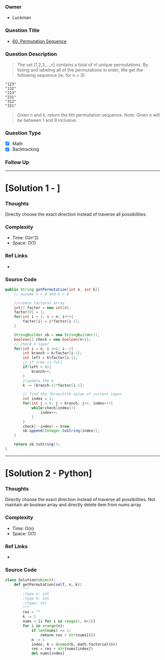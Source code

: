 ### Owner
- Luckman

### Question Title
- [60. Permutation Sequence](https://leetcode.com/problems/permutation-sequence/)

### Question Description
> The set [1,2,3,…,n] contains a total of n! unique permutations.
> By listing and labeling all of the permutations in order, We get the following sequence (ie, for n = 3):
```
"123"
"132"
"213"
"231"
"312"
"321"
```
> Given n and k, return the kth permutation sequence.
> Note: Given n will be between 1 and 9 inclusive.



### Question Type
- [x] Math
- [x] Backtracking

### Follow Up


---------------------------------------------------------------------------
# [Solution 1 - ]


### Thoughts
Directly choose the exact direction instead of traverse all possibilities.


### Complexity
- Time: O(n^2)
- Space: O(1)


### Ref Links
-

### Source Code
```java
public String getPermutation(int n, int k){
    // assume n > 0 and k > 0

    //create factoral array
    int[] factor = new int[n];
    factor[0] = 1;
    for(int i = 1; i < n; i++){
        factor[i] = i*factor[i-1];
    }

    StringBuilder sb = new StringBuilder();
    boolean[] check = new boolean[n+1];
    // check n layer
    for(int i = n; i >=1; i--){
        int branch = k/factor[i-1];
        int left = k%factor[i-1];
        // if tree is full
        if(left > 0){
            branch++;
        }
        //update the k
        k -= (branch-1)*factor[i-1];

        // find the (branch)th value of current layer
        int index = 1;
        for(int j = 0; j < branch; j++, index++){
            while(check[index]){
                index++;
            }
        }
        check[--index] = true;
        sb.append(Integer.toString(index));
    }

    return sb.toString();
}
```

---------------------------------------------------------------------------
# [Solution 2 - Python]


### Thoughts
Directly choose the exact direction instead of traverse all possibilities.
Not maintain an boolean array and directly delete item from nums array


### Complexity
- Time: O(n)
- Space: O(1)


### Ref Links
-

### Source Code
```python
class Solution(object):
    def getPermutation(self, n, k):
        """
        :type n: int
        :type k: int
        :rtype: str
        """
        res = ""
        k -= 1
        nums = [i for i in range(1, n+1)]
        for i in xrange(n):
            if len(nums) == 1:
                return res + str(nums[0])
            n -= 1
            index, k = divmod(k, math.factorial(n))
            res = res + str(nums[index])
            del nums[index]
```

